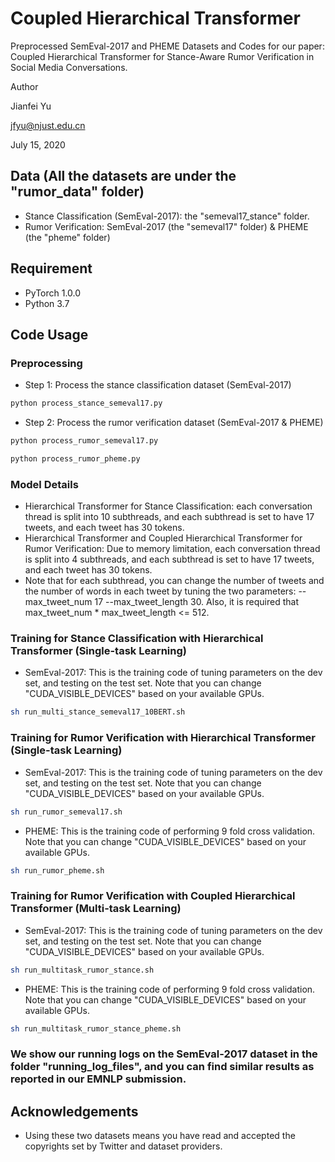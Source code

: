 # Coupled Hierarchical Transformer
Preprocessed SemEval-2017 and PHEME Datasets and Codes for our paper: Coupled Hierarchical Transformer for Stance-Aware Rumor Verification in Social Media Conversations.

Author

Jianfei Yu

jfyu@njust.edu.cn

July 15, 2020

## Data (All the datasets are under the "rumor_data" folder)
- Stance Classification (SemEval-2017): the "semeval17_stance" folder.
- Rumor Verification: SemEval-2017 (the "semeval17" folder) & PHEME (the "pheme" folder)


## Requirement

* PyTorch 1.0.0
* Python 3.7

## Code Usage

### Preprocessing
- Step 1: Process the stance classification dataset (SemEval-2017)

```sh
python process_stance_semeval17.py
```

- Step 2: Process the rumor verification dataset (SemEval-2017 & PHEME)

```sh
python process_rumor_semeval17.py
```

```sh
python process_rumor_pheme.py
```

### Model Details
- Hierarchical Transformer for Stance Classification: each conversation thread is split into 10 subthreads, and each subthread is set to have 17 tweets, and each tweet has 30 tokens.
- Hierarchical Transformer and Coupled Hierarchical Transformer for Rumor Verification: Due to memory limitation, each conversation thread is split into 4 subthreads, and each subthread is set to have 17 tweets, and each tweet has 30 tokens.
- Note that for each subthread, you can change the number of tweets and the number of words in each tweet by tuning the two parameters: --max_tweet_num 17 --max_tweet_length 30. Also, it is required that max_tweet_num * max_tweet_length <= 512.


### Training for Stance Classification with Hierarchical Transformer (Single-task Learning)
- SemEval-2017: This is the training code of tuning parameters on the dev set, and testing on the test set. Note that you can change "CUDA_VISIBLE_DEVICES" based on your available GPUs.

```sh
sh run_multi_stance_semeval17_10BERT.sh
```

### Training for Rumor Verification with Hierarchical Transformer (Single-task Learning)
- SemEval-2017: This is the training code of tuning parameters on the dev set, and testing on the test set. Note that you can change "CUDA_VISIBLE_DEVICES" based on your available GPUs.

```sh
sh run_rumor_semeval17.sh
```

- PHEME: This is the training code of performing 9 fold cross validation. Note that you can change "CUDA_VISIBLE_DEVICES" based on your available GPUs.

```sh
sh run_rumor_pheme.sh
```

### Training for Rumor Verification with Coupled Hierarchical Transformer (Multi-task Learning)
- SemEval-2017: This is the training code of tuning parameters on the dev set, and testing on the test set. Note that you can change "CUDA_VISIBLE_DEVICES" based on your available GPUs.

```sh
sh run_multitask_rumor_stance.sh
```

- PHEME: This is the training code of performing 9 fold cross validation. Note that you can change "CUDA_VISIBLE_DEVICES" based on your available GPUs.

```sh
sh run_multitask_rumor_stance_pheme.sh
```

### We show our running logs on the SemEval-2017 dataset in the folder "running_log_files", and you can find similar results as reported in our EMNLP submission.


## Acknowledgements
- Using these two datasets means you have read and accepted the copyrights set by Twitter and dataset providers.
